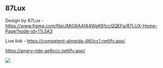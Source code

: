 ## 87Lux

Design by 87Lux - https://www.figma.com/file/JMiG6AAf44WgK81ccQQEFa/87LUX-Home-Page?node-id=1%3A3

Live link - https://competent-almeida-460cc1.netlify.app/

 https://angry-ride-ae8ccc.netlify.app/ 

![](231da.gif)
